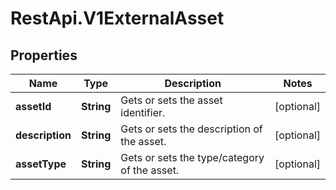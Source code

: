 # RestApi.V1ExternalAsset

## Properties

Name | Type | Description | Notes
------------ | ------------- | ------------- | -------------
**assetId** | **String** | Gets or sets the asset identifier. | [optional] 
**description** | **String** | Gets or sets the description of the asset. | [optional] 
**assetType** | **String** | Gets or sets the type/category of the asset. | [optional] 


